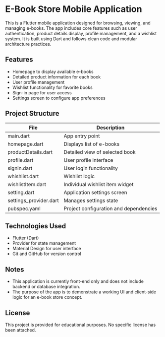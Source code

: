 # E-Book Store Mobile Application

This is a Flutter mobile application designed for browsing, viewing, and managing e-books. The app includes core features such as user authentication, product details display, profile management, and a wishlist system. It is built using Dart and follows clean code and modular architecture practices.

## Features

- Homepage to display available e-books
- Detailed product information for each book
- User profile management
- Wishlist functionality for favorite books
- Sign-in page for user access
- Settings screen to configure app preferences

## Project Structure

| File                    | Description                               |
|-------------------------|-------------------------------------------|
| main.dart               | App entry point                           |
| homepage.dart           | Displays list of e-books                  |
| productDetails.dart     | Detailed view of selected book            |
| profile.dart            | User profile interface                    |
| signin.dart             | User login functionality                  |
| whishlist.dart          | Wishlist logic                            |
| wishlistItem.dart       | Individual wishlist item widget           |
| setting.dart            | Application settings screen               |
| settings_provider.dart  | Manages settings state                    |
| pubspec.yaml            | Project configuration and dependencies    |

## Technologies Used

- Flutter (Dart)
- Provider for state management
- Material Design for user interface
- Git and GitHub for version control


## Notes

- This application is currently front-end only and does not include backend or database integration.
- The purpose of the app is to demonstrate a working UI and client-side logic for an e-book store concept.

## License
This project is provided for educational purposes. No specific license has been attached.
